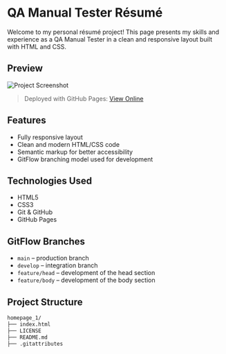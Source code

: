 # QA Manual Tester Résumé

Welcome to my personal résumé project! This page presents my skills and experience as a QA Manual Tester in a clean and responsive layout built with HTML and CSS.

## Preview

![Project Screenshot](./screenshot.png)

> Deployed with GitHub Pages: [View Online](https://github.com/Nataliya01/homepage_1/)

## Features

- Fully responsive layout
- Clean and modern HTML/CSS code
- Semantic markup for better accessibility
- GitFlow branching model used for development

## Technologies Used

- HTML5
- CSS3
- Git & GitHub
- GitHub Pages

## GitFlow Branches

- `main` – production branch
- `develop` – integration branch
- `feature/head` – development of the head section
- `feature/body` – development of the body section

## Project Structure

```bash
homepage_1/
├── index.html
├── LICENSE
├── README.md
├── .gitattributes
